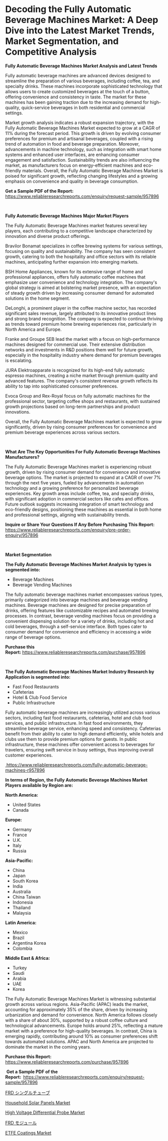 <p><h1>Decoding the Fully Automatic Beverage Machines Market: A Deep Dive into the Latest Market Trends, Market Segmentation, and Competitive Analysis</h1></p><p><strong>Fully Automatic Beverage Machines Market Analysis and Latest Trends</strong></p>
<p><p>Fully automatic beverage machines are advanced devices designed to streamline the preparation of various beverages, including coffee, tea, and specialty drinks. These machines incorporate sophisticated technology that allows users to create customized beverages at the touch of a button, offering convenience and consistency in taste. The market for these machines has been gaining traction due to the increasing demand for high-quality, quick-service beverages in both residential and commercial settings.</p><p>Market growth analysis indicates a robust expansion trajectory, with the Fully Automatic Beverage Machines Market expected to grow at a CAGR of 11% during the forecast period. This growth is driven by evolving consumer preferences for premium and artisanal beverages, coupled with a rising trend of automation in food and beverage preparation. Moreover, advancements in machine technology, such as integration with smart home systems and enhanced user interfaces, are enhancing consumer engagement and satisfaction. Sustainability trends are also influencing the market, as manufacturers focus on energy-efficient machines and eco-friendly materials. Overall, the Fully Automatic Beverage Machines Market is poised for significant growth, reflecting changing lifestyles and a growing emphasis on convenience and quality in beverage consumption.</p></p>
<p><strong>Get a Sample PDF of the Report:&nbsp;</strong> <a href="https://www.reliableresearchreports.com/enquiry/request-sample/957896">https://www.reliableresearchreports.com/enquiry/request-sample/957896</a></p>
<p>&nbsp;</p>
<p><strong>Fully Automatic Beverage Machines Major Market Players</strong></p>
<p><p>The Fully Automatic Beverage Machines market features several key players, each contributing to a competitive landscape characterized by innovation and diverse product offerings. </p><p>Bravilor Bonamat specializes in coffee brewing systems for various settings, focusing on quality and sustainability. The company has seen consistent growth, catering to both the hospitality and office sectors with its reliable machines, anticipating further expansion into emerging markets.</p><p>BSH Home Appliances, known for its extensive range of home and professional appliances, offers fully automatic coffee machines that emphasize user convenience and technology integration. The company's global strategy is aimed at bolstering market presence, with an expectation of steady growth driven by increasing consumer demand for automated solutions in the home segment.</p><p>DeLonghi, a prominent player in the coffee machine sector, has recorded significant sales revenue, largely attributed to its innovative product lines and strong brand recognition. The company is expected to continue thriving as trends toward premium home brewing experiences rise, particularly in North America and Europe.</p><p>Franke and Groupe SEB lead the market with a focus on high-performance machines designed for commercial use. Their extensive distribution networks and investments in R&D positions them well for future growth, especially in the hospitality industry where demand for premium beverages is escalating.</p><p>JURA Elektroapparate is recognized for its high-end fully automatic espresso machines, creating a niche market through premium quality and advanced features. The company's consistent revenue growth reflects its ability to tap into sophisticated consumer preferences.</p><p>Evoca Group and Rex-Royal focus on fully automatic machines for the professional sector, targeting coffee shops and restaurants, with sustained growth projections based on long-term partnerships and product innovations.</p><p>Overall, the Fully Automatic Beverage Machines market is expected to grow significantly, driven by rising consumer preferences for convenience and premium beverage experiences across various sectors.</p></p>
<p>&nbsp;</p>
<p><strong>What Are The Key Opportunities For Fully Automatic Beverage Machines Manufacturers?</strong></p>
<p><p>The Fully Automatic Beverage Machines market is experiencing robust growth, driven by rising consumer demand for convenience and innovative beverage options. The market is projected to expand at a CAGR of over 7% through the next five years, fueled by advancements in automation technology and a growing preference for personalized beverage experiences. Key growth areas include coffee, tea, and specialty drinks, with significant adoption in commercial sectors like cafes and offices. Future outlook suggests increasing integration of smart technology and eco-friendly designs, positioning these machines as essential in both home and professional settings, aligning with sustainability trends.</p></p>
<p><strong>Inquire or Share Your Questions If Any Before Purchasing This Report:</strong> <a href="https://www.reliableresearchreports.com/enquiry/pre-order-enquiry/957896">https://www.reliableresearchreports.com/enquiry/pre-order-enquiry/957896</a></p>
<p>&nbsp;</p>
<p><strong>Market Segmentation</strong></p>
<p><strong>The Fully Automatic Beverage Machines Market Analysis by types is segmented into:</strong></p>
<p><ul><li>Beverage Machines</li><li>Beverage Vending Machines</li></ul></p>
<p><p>The fully automatic beverage machines market encompasses various types, primarily categorized into beverage machines and beverage vending machines. Beverage machines are designed for precise preparation of drinks, offering features like customizable recipes and automated brewing processes. In contrast, beverage vending machines focus on providing a convenient dispensing solution for a variety of drinks, including hot and cold beverages, through a self-service interface. Both types cater to consumer demand for convenience and efficiency in accessing a wide range of beverage options.</p></p>
<p><strong>Purchase this Report:&nbsp;</strong><a href="https://www.reliableresearchreports.com/purchase/957896">https://www.reliableresearchreports.com/purchase/957896</a></p>
<p>&nbsp;</p>
<p><strong>The Fully Automatic Beverage Machines Market Industry Research by Application is segmented into:</strong></p>
<p><ul><li>Fast Food Restaurants</li><li>Cafeterias</li><li>Hotel & Club Food Service</li><li>Public Infrastructure</li></ul></p>
<p><p>Fully automatic beverage machines are increasingly utilized across various sectors, including fast food restaurants, cafeterias, hotel and club food services, and public infrastructure. In fast food environments, they streamline beverage service, enhancing speed and consistency. Cafeterias benefit from their ability to cater to high demand efficiently, while hotels and clubs use them to provide premium options for guests. In public infrastructure, these machines offer convenient access to beverages for travelers, ensuring swift service in busy settings, thus improving overall customer experiences.</p></p>
<p><a href="https://www.reliableresearchreports.com/fully-automatic-beverage-machines-r957896">&nbsp;https://www.reliableresearchreports.com/fully-automatic-beverage-machines-r957896</a></p>
<p><strong>In terms of Region, the Fully Automatic Beverage Machines Market Players available by Region are:</strong></p>
<p>
    <p> <strong> North America: </strong>
        <ul>
            <li>United States</li>
            <li>Canada</li>
        </ul>
        </p> 
    <p> <strong> Europe: </strong>
        <ul>
            <li>Germany</li>
            <li>France</li>
            <li>U.K.</li>
            <li>Italy</li>
            <li>Russia</li>
        </ul>
        </p> 
    <p> <strong> Asia-Pacific: </strong>
        <ul>
            <li>China</li>
            <li>Japan</li>
            <li>South Korea</li>
            <li>India</li>
            <li>Australia</li>
            <li>China Taiwan</li>
            <li>Indonesia</li>
            <li>Thailand</li>
            <li>Malaysia</li>
        </ul>
        </p> 
    <p> <strong> Latin America: </strong>
        <ul>
            <li>Mexico</li>
            <li>Brazil</li>
            <li>Argentina Korea</li>
            <li>Colombia</li>
        </ul>
        </p> 
    <p> <strong> Middle East & Africa: </strong>
        <ul>
            <li>Turkey</li>
            <li>Saudi</li>
            <li>Arabia</li>
            <li>UAE</li>
            <li>Korea</li>
        </ul>
    </p>
    </p>
<p><p>The Fully Automatic Beverage Machines Market is witnessing substantial growth across various regions. Asia-Pacific (APAC) leads the market, accounting for approximately 35% of the share, driven by increasing urbanization and demand for convenience. North America follows closely with a share of about 30%, supported by a robust coffee culture and technological advancements. Europe holds around 25%, reflecting a mature market with a preference for high-quality beverages. In contrast, China is emerging rapidly, contributing around 10% as consumer preferences shift towards automated solutions. APAC and North America are projected to dominate the market in the coming years.</p></p>
<p><strong>Purchase this Report: </strong><a href="https://www.reliableresearchreports.com/purchase/957896">https://www.reliableresearchreports.com/purchase/957896</a></p>
<p>&nbsp;<strong>Get a Sample PDF of the Report:&nbsp;&nbsp;</strong><a href="https://www.reliableresearchreports.com/enquiry/request-sample/957896">https://www.reliableresearchreports.com/enquiry/request-sample/957896</a></p>
<p><strong></strong></p>
<p><p><a href="https://medium.com/@erlenegcfeenan/frd-single-tube-market-%E3%81%AF-%E3%82%B3%E3%82%B9%E3%83%88%E7%AE%A1%E7%90%86%E3%81%A8%E5%8A%B9%E7%8E%87%E5%90%91%E4%B8%8A%E3%82%92%E5%84%AA%E5%85%88%E3%81%97%E3%81%BE%E3%81%99-%E3%81%95%E3%82%89%E3%81%AB-%E5%A0%B1%E5%91%8A%E6%9B%B8%E3%81%AF%E5%B8%82%E5%A0%B4%E3%81%AE%E9%9C%80%E8%A6%81%E9%9D%A2%E3%81%A8%E4%BE%9B%E7%B5%A6%E9%9D%A2%E3%81%AE%E4%B8%A1%E6%96%B9%E3%82%92%E3%82%AB%E3%83%90%E3%83%BC%E3%81%97%E3%81%A6%E3%81%84%E3%81%BE%E3%81%99-frd-single-tube-%E5%B8%82%E5%A0%B4%E3%81%AF-67a5c9ce0d03">FRD シングルチューブ</a></p><p><a href="https://medium.com/@khumanzwollel1/household-solar-panels-industry-sector-market-dynamics-and-future-scenarios-2024-2031-6192ba4c38cf?postPublishedType=initial">Household Solar Panels Market</a></p><p><a href="https://www.linkedin.com/pulse/unlocking-growth-potential-market-strategic-analysis-high-voltage-fjy1f?trackingId=ngTCQCu%2FSyuiyxzsyOkwAw%3D%3D">High Voltage Differential Probe Market</a></p><p><a href="https://medium.com/@erlenegcfeenan/frd-module-market-%E3%81%AE%E3%82%B0%E3%83%AD%E3%83%BC%E3%83%90%E3%83%AB%E5%B8%82%E5%A0%B4%E6%A6%82%E8%A6%81%E3%81%AF-%E4%B8%96%E7%95%8C%E3%81%8A%E3%82%88%E3%81%B3%E4%B8%BB%E8%A6%81%E5%B8%82%E5%A0%B4%E3%81%AB%E3%81%8A%E3%81%91%E3%82%8B%E6%A5%AD%E7%95%8C%E3%81%AB%E5%BD%B1%E9%9F%BF%E3%82%92%E4%B8%8E%E3%81%88%E3%82%8B%E4%B8%BB%E8%A6%81%E3%81%AA%E3%83%88%E3%83%AC%E3%83%B3%E3%83%89%E3%81%AB%E3%81%A4%E3%81%84%E3%81%A6-%E7%8B%AC%E8%87%AA%E3%81%AE%E8%A6%96%E7%82%B9%E3%82%92%E6%8F%90%E4%BE%9B%E3%81%97%E3%81%BE%E3%81%99-d184801d4964">FRD モジュール</a></p><p><a href="https://issuu.com/reportprime-2/docs/etfe-coatings-market-size-2030.pptx_010db66e8b11f7">ETFE Coatings Market</a></p></p>